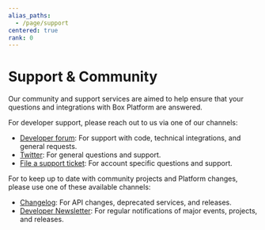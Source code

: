 ```yaml
---
alias_paths: 
  - /page/support
centered: true
rank: 0
---
```


# Support & Community

Our community and support services are aimed to help ensure that your questions
and integrations with Box Platform are answered.

For developer support, please reach out to us via one of our channels:

- [Developer forum][forum]: For support with code, technical integrations, and
  general requests.
- [Twitter][twitter]: For general questions and support.
- [File a support ticket][support]: For account specific questions and support.

For to keep up to date with community projects and Platform changes, please use
one of these available channels:

- [Changelog](page://changelog): For API changes, deprecated services, and
  releases.
- [Developer Newsletter](page://newsletter): For regular notifications of
  major events, projects, and releases.

<!-- i18n-enable localize-links -->
[forum]: https://support.box.com/hc/en-us/community/topics/360001932973-Platform-and-Developer-Forum
[twitter]: https://twitter.com/BoxPlatform
[support]: https://support.box.com/hc/en-us/requests/new
<!-- i18n-disable localize-links -->
